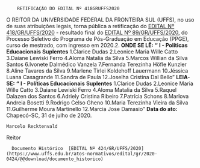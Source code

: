         RETIFICAÇÃO DO EDITAL Nº 418GRUFFS2020  

 O REITOR DA UNIVERSIDADE FEDERAL DA FRONTEIRA SUL (UFFS), no uso de suas atribuições legais, torna pública a retificação do [EDITAL Nº 418/GR/UFFS/2020](https://www.uffs.edu.br/atos-normativos/edital/gr/2020-0418) - resultado final do [EDITAL Nº 89/GR/UFFS/2020](https://www.uffs.edu.br/atos-normativos/edital/gr/2020-0089), do Processo Seletivo do Programa de Pós-Graduação em Educação (PPGE), curso de mestrado, com ingresso em 2020.2.   **ONDE SE LÊ:** **“** **I - Políticas Educacionais**     **Suplentes**     1.Clarice Dudas     2.Leonice Maria Wille Catto     3.Daiane Lewiski Ferro     4.Aloma Natalia da Silva     5.Marcos Willian da Silva Santos     6.Ivonete Dalmédico Vanzela     7.Fernanda Terezinha Höfle Kunzler     8.Aline Tavares da Silva     9.Marlene Tirlei Koldehoff Lauermann     10.Jéssica Luana Casagrande     11.Sandra de Paula     12.Joselha Cristina Dal Bello”       **LEIA-SE:** **“** **I - Políticas Educacionais**     **Suplentes**     1.Clarice Dudas     2.Leonice Maria Wille Catto     3.Daiane Lewiski Ferro     4.Aloma Matalia da Silva     5.Raquel Dalazen dos Santos     6.Adriely Cristina Ribeiro     7.Patrícia Schons     8.Marlova Andreia Bosetti     9.Rodrigo Celso Gheno     10.Maria Terezinha Vieira da Silva     11.Guilherme Moura Martinello     12.Marcia Jose Damasio”            **Data do ato:** Chapecó-SC, 31 de julho de 2020.   
 

    Marcelo Recktenvald   
 Reitor 

      Documento Histórico  [EDITAL Nº 424/GR/UFFS/2020](https://www.uffs.edu.br/atos-normativos/edital/gr/2020-0424/@@download/documento_historico)     
      